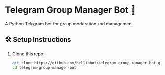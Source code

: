 # Telegram Group Manager Bot 🤖

A Python Telegram bot for group moderation and management.

## 🛠 Setup Instructions

1. Clone this repo:
   ```bash
   git clone https://github.com/helliobot/telegram-group-manager-bot.git
   cd telegram-group-manager-bot